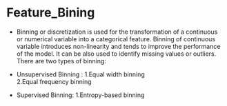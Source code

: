 # Feature_Bining

* Binning or discretization is used for the transformation of a continuous or numerical variable into a categorical feature. Binning of continuous variable introduces non-linearity and tends to improve the performance of the model. It can be also used to identify missing values or outliers.
There are two types of binning:

* Unsupervised Binning :
1.Equal width binning<br>
2.Equal frequency binning<br>

* Supervised Binning:
1.Entropy-based binning
